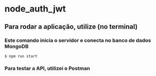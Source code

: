 # node_auth_jwt

## Para rodar a aplicação, utilize (no terminal)
### Este comando inicia o servidor e conecta no banco de dados MongoDB
    $ npm run start

### Para testar a API, utilizei o Postman
